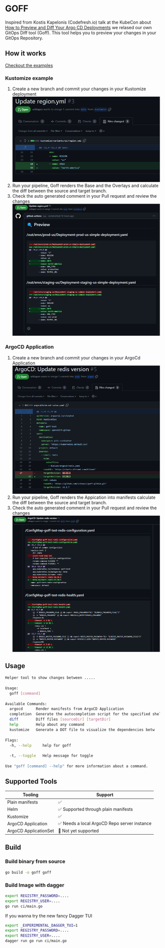 # GOFF

Inspired from Kostis Kapelonis (Codefresh.io) talk at the KubeCon about [How to Preview and Diff Your Argo CD Deployments](https://youtu.be/X392bJX0AEs) we relased our own GitOps Diff tool (Goff). This tool helps you to preview your changes in your GitOps Repository.

## How it works

[Checkout the examples](doc/)

### Kustomize example

1. Create a new branch and commit your changes in your Kustomize deployment
 ![GitHub Diff](doc/img/github-diff.png)
2. Run your pipeline, Goff renders the Base and the Overlays and calculate the diff between the source and target branch.
3. Check the auto generated comment in your Pull request and review the changes
 ![GitHub Diff](doc/img/goff-diff.png)

### ArgoCD Application

1. Create a new branch and commit your changes in your ArgoCd Application
 ![GitHub Diff](doc/img/github-argo-diff.png)
2. Run your pipeline, Goff renders the Appication into manifests calculate the diff between the source and target branch.
3. Check the auto generated comment in your Pull request and review the changes
 ![GitHub Diff](doc/img/goff-argo-diff.png)

## Usage

```bash
Helper tool to show changes between .....

Usage:
  goff [command]

Available Commands:
  argocd      Render manifests from ArgoCD Application
  completion  Generate the autocompletion script for the specified shell
  diff        Diff files [sourceDir] [targetDir]
  help        Help about any command
  kustomize   Generate a DOT file to visualize the dependencies betw

Flags:
  -h, --help     help for goff
  
  -t, --toggle   Help message for toggle

Use "goff [command] --help" for more information about a command.
```

## Supported Tools

| Tooling               | Support                                       |
|-----------------------|----------------------------------------------|
| Plain manifests       | ✅                                          |
| Helm                  | ✅ Supported through plain manifests        |
| Kustomize             | ✅                                          |
| ArgoCD Application    | ✅ Needs a local ArgoCD Repo server instance             |
| ArgoCD ApplicationSet |  🚧 Not yet supported                       |

## Build

### Build binary from source

```bash
go build -o goff goff 
```

### Build Image with dagger

```bash
export REGISTRY_PASSWORD=....
export REGISTRY_USER=....
go run ci/main.go 
```

If you wanna try the new fancy Dagger TUI

```bash
export _EXPERIMENTAL_DAGGER_TUI=1
export REGISTRY_PASSWORD=....
export REGISTRY_USER=....
dagger run go run ci/main.go
```

